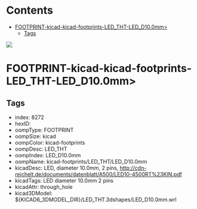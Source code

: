 



Contents
========

* [FOOTPRINT-kicad-kicad-footprints-LED_THT-LED_D10.0mm>](#footprint-kicad-kicad-footprints-led_tht-led_d100mm)
	* [Tags](#tags)
  
![][im]
# FOOTPRINT-kicad-kicad-footprints-LED_THT-LED_D10.0mm>

## Tags

- index: 8272
- hexID: 
- oompType: FOOTPRINT
- oompSize: kicad
- oompColor: kicad-footprints
- oompDesc: LED_THT
- oompIndex: LED_D10.0mm
- oompName: kicad-footprints/LED_THT/LED_D10.0mm
- kicadDesc: LED, diameter 10.0mm, 2 pins, http://cdn-reichelt.de/documents/datenblatt/A500/LED10-4500RT%23KIN.pdf
- kicadTags: LED diameter 10.0mm 2 pins
- kicadAttr: through_hole
- kicad3DModel: ${KICAD6_3DMODEL_DIR}/LED_THT.3dshapes/LED_D10.0mm.wrl



[im]: image.png
